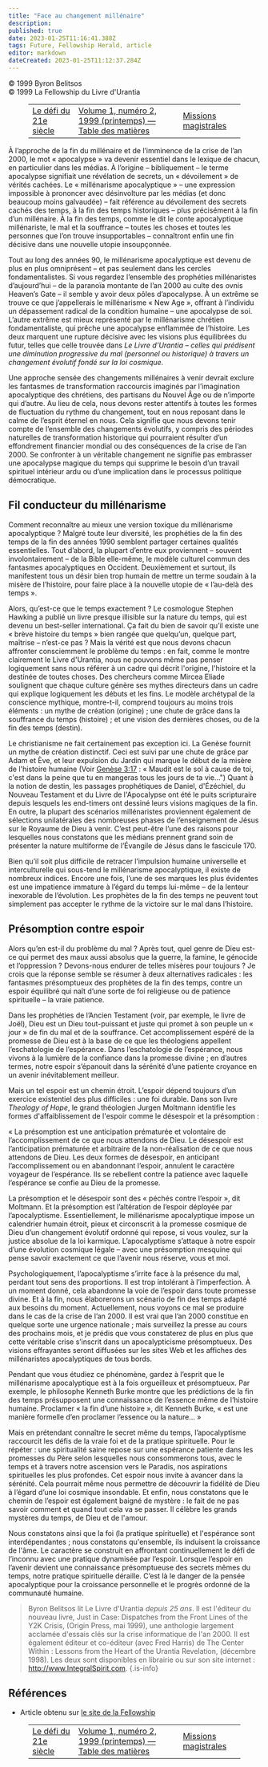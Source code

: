 ```yaml
---
title: "Face au changement millénaire"
description: 
published: true
date: 2023-01-25T11:16:41.388Z
tags: Future, Fellowship Herald, article
editor: markdown
dateCreated: 2023-01-25T11:12:37.284Z
---
```


<p class="v-card v-sheet theme--light grey lighten-3 px-2">© 1999 Byron Belitsos<br>© 1999 La Fellowship du Livre d'Urantia</p>
<figure class="table chapter-navigator">
  <table>
    <tbody>
      <tr>
        <td>
        <a href="/fr/article/Meredith_Sprunger/The_Challenge_of_the_Twenty_first_Century_2">
          <span class="mdi mdi-arrow-left-drop-circle"></span><span class="pl-2">Le défi du 21e siècle</span>
        </a>
        </td>
        <td>
        <a href="/fr/index/articles_herald#volume-1-numéro-2-1999-printemps">
          <span class="mdi mdi-book-open-variant"></span><span class="pl-2">Volume 1, numéro 2, 1999 (printemps) — Table des matières</span>
        </a>
        </td>
        <td>
        <a href="/fr/article/Behzad_Sarmast/Magisterial_missions">
          <span class="pr-2">Missions magistrales</span><span class="mdi mdi-arrow-right-drop-circle"></span>
        </a>
        </td>
      </tr>
    </tbody>
  </table>
</figure>



À l’approche de la fin du millénaire et de l’imminence de la crise de l’an 2000, le mot « apocalypse » va devenir essentiel dans le lexique de chacun, en particulier dans les médias. À l’origine – bibliquement – le terme apocalypse signifiait une révélation de secrets, un « dévoilement » de vérités cachées. Le « millénarisme apocalyptique » – une expression impossible à prononcer avec désinvolture par les médias (et donc beaucoup moins galvaudée) – fait référence au dévoilement des secrets cachés des temps, à la fin des temps historiques – plus précisément à la fin d’un millénaire. À la fin des temps, comme le dit le conte apocalyptique millénariste, le mal et la souffrance – toutes les choses et toutes les personnes que l’on trouve insupportables – connaîtront enfin une fin décisive dans une nouvelle utopie insoupçonnée. 

Tout au long des années 90, le millénarisme apocalyptique est devenu de plus en plus omniprésent – et pas seulement dans les cercles fondamentalistes. Si vous regardez l’ensemble des prophéties millénaristes d’aujourd’hui – de la paranoïa montante de l’an 2000 au culte des ovnis Heaven’s Gate – il semble y avoir deux pôles d’apocalypse. À un extrême se trouve ce que j’appellerais le millénarisme « New Age », offrant à l’individu un dépassement radical de la condition humaine – une apocalypse de soi. L’autre extrême est mieux représenté par le millénarisme chrétien fondamentaliste, qui prêche une apocalypse enflammée de l’histoire. Les deux marquent une rupture décisive avec les visions plus équilibrées du futur, telles que celle trouvée dans _Le Livre d’Urantia – celles qui prédisent une diminution progressive du mal (personnel ou historique) à travers un changement évolutif fondé sur la loi cosmique._ 

Une approche sensée des changements millénaires à venir devrait exclure les fantasmes de transformation raccourcis imaginés par l’imagination apocalyptique des chrétiens, des partisans du Nouvel Âge ou de n’importe qui d’autre. Au lieu de cela, nous devons rester attentifs à toutes les formes de fluctuation du rythme du changement, tout en nous reposant dans le calme de l’esprit éternel en nous. Cela signifie que nous devons tenir compte de l’ensemble des changements évolutifs, y compris des périodes naturelles de transformation historique qui pourraient résulter d’un effondrement financier mondial ou des conséquences de la crise de l’an 2000. Se confronter à un véritable changement ne signifie pas embrasser une apocalypse magique du temps qui supprime le besoin d’un travail spirituel intérieur ardu ou d’une implication dans le processus politique démocratique. 

## Fil conducteur du millénarisme

Comment reconnaître au mieux une version toxique du millénarisme apocalyptique ? Malgré toute leur diversité, les prophéties de la fin des temps de la fin des années 1990 semblent partager certaines qualités essentielles. Tout d’abord, la plupart d’entre eux proviennent – souvent involontairement – de la Bible elle-même, le modèle culturel commun des fantasmes apocalyptiques en Occident. Deuxièmement et surtout, ils manifestent tous un désir bien trop humain de mettre un terme soudain à la misère de l’histoire, pour faire place à la nouvelle utopie de « l’au-delà des temps ». 

Alors, qu’est-ce que le temps exactement ? Le cosmologue Stephen Hawking a publié un livre presque illisible sur la nature du temps, qui est devenu un best-seller international. Ça fait du bien de savoir qu’il existe une « brève histoire du temps » bien rangée que quelqu’un, quelque part, maîtrise – n’est-ce pas ? Mais la vérité est que nous devons chacun affronter consciemment le problème du temps : en fait, comme le montre clairement le Livre d'Urantia, nous ne pouvons même pas penser logiquement sans nous référer à un cadre qui décrit l'origine, l'histoire et la destinée de toutes choses. Des chercheurs comme Mircea Eliade soulignent que chaque culture génère ses mythes directeurs dans un cadre qui explique logiquement les débuts et les fins. Le modèle archétypal de la conscience mythique, montre-t-il, comprend toujours au moins trois éléments : un mythe de création (origine) ; une chute de grâce dans la souffrance du temps (histoire) ; et une vision des dernières choses, ou de la fin des temps (destin). 

Le christianisme ne fait certainement pas exception ici. La Genèse fournit un mythe de création distinctif. Ceci est suivi par une chute de grâce par Adam et Ève, et leur expulsion du Jardin qui marque le début de la misère de l'histoire humaine (Voir [Genèse 3:17](/fr/Bible/Genesis/3#v17) : « Maudit est le sol à cause de toi, c'est dans la peine que tu en mangeras tous les jours de ta vie...") Quant à la notion de destin, les passages prophétiques de Daniel, d'Ézéchiel, du Nouveau Testament et du Livre de l'Apocalypse ont été le puits scripturaire depuis lesquels les end-timers ont dessiné leurs visions magiques de la fin. En outre, la plupart des scénarios millénaristes proviennent également de sélections unilatérales des nombreuses phases de l’enseignement de Jésus sur le Royaume de Dieu à venir. C’est peut-être l’une des raisons pour lesquelles nous constatons que les médians prennent grand soin de présenter la nature multiforme de l’Évangile de Jésus dans le fascicule 170. 

Bien qu’il soit plus difficile de retracer l’impulsion humaine universelle et interculturelle qui sous-tend le millénarisme apocalyptique, il existe de nombreux indices. Encore une fois, l’une de ses marques les plus évidentes est une impatience immature à l’égard du temps lui-même – de la lenteur inexorable de l’évolution. Les prophètes de la fin des temps ne peuvent tout simplement pas accepter le rythme de la victoire sur le mal dans l’histoire.  

## Présomption contre espoir

Alors qu’en est-il du problème du mal ? Après tout, quel genre de Dieu est-ce qui permet des maux aussi absolus que la guerre, la famine, le génocide et l’oppression ? Devons-nous endurer de telles misères pour toujours ? Je crois que la réponse semble se résumer à deux alternatives radicales : les fantasmes présomptueux des prophètes de la fin des temps, contre un espoir équilibré qui naît d’une sorte de foi religieuse ou de patience spirituelle – la vraie patience. 

Dans les prophéties de l’Ancien Testament (voir, par exemple, le livre de Joël), Dieu est un Dieu tout-puissant et juste qui promet à son peuple un « jour » de fin du mal et de la souffrance. Cet accomplissement espéré de la promesse de Dieu est à la base de ce que les théologiens appellent l’eschatologie de l’espérance. Dans l’eschatologie de l’espérance, nous vivons à la lumière de la confiance dans la promesse divine ; en d’autres termes, notre espoir s’épanouit dans la sérénité d’une patiente croyance en un avenir inévitablement meilleur. 

Mais un tel espoir est un chemin étroit. L’espoir dépend toujours d’un exercice existentiel des plus difficiles : une foi durable. Dans son livre _Theology of Hope_, le grand théologien Jurgen Moltmann identifie les formes d'affaiblissement de l'espoir comme le désespoir et la présomption : 

« La présomption est une anticipation prématurée et volontaire de l’accomplissement de ce que nous attendons de Dieu. Le désespoir est l’anticipation prématurée et arbitraire de la non-réalisation de ce que nous attendons de Dieu. Les deux formes de désespoir, en anticipant l’accomplissement ou en abandonnant l’espoir, annulent le caractère voyageur de l’espérance. Ils se rebellent contre la patience avec laquelle l’espérance se confie au Dieu de la promesse. 

La présomption et le désespoir sont des « péchés contre l’espoir », dit Moltmann. Et la présomption est l’altération de l’espoir déployée par l’apocalyptisme. Essentiellement, le millénarisme apocalyptique impose un calendrier humain étroit, pieux et circonscrit à la promesse cosmique de Dieu d’un changement évolutif ordonné qui repose, si vous voulez, sur la justice absolue de la loi karmique. L’apocalyptisme s’attaque à notre espoir d’une évolution cosmique légale – avec une présomption mesquine qui pense savoir exactement ce que l’avenir nous réserve, vous et moi. 

Psychologiquement, l’apocalyptisme s’irrite face à la présence du mal, perdant tout sens des proportions. Il est trop intolérant à l’imperfection. À un moment donné, cela abandonne la voie de l’espoir dans toute promesse divine. Et à la fin, nous élaborerons un scénario de fin des temps adapté aux besoins du moment. Actuellement, nous voyons ce mal se produire dans le cas de la crise de l’an 2000. Il est vrai que l’an 2000 constitue en quelque sorte une urgence nationale ; mais surveillez la presse au cours des prochains mois, et je prédis que vous constaterez de plus en plus que cette véritable crise s’inscrit dans un apocalypticisme présomptueux. Des visions effrayantes seront diffusées sur les sites Web et les affiches des millénaristes apocalyptiques de tous bords. 

Pendant que vous étudiez ce phénomène, gardez à l’esprit que le millénarisme apocalyptique est à la fois orgueilleux et présomptueux. Par exemple, le philosophe Kenneth Burke montre que les prédictions de la fin des temps présupposent une connaissance de l’essence même de l’histoire humaine. Proclamer « la fin d’une histoire », dit Kenneth Burke, « est une manière formelle d’en proclamer l’essence ou la nature… » 

Mais en prétendant connaître le secret même du temps, l’apocalyptisme raccourcit les défis de la vraie foi et de la pratique spirituelle. Pour le répéter : une spiritualité saine repose sur une espérance patiente dans les promesses du Père selon lesquelles nous consommerons tous, avec le temps et à travers notre ascension vers le Paradis, nos aspirations spirituelles les plus profondes. Cet espoir nous invite à avancer dans la sérénité. Cela pourrait même nous permettre de découvrir la fidélité de Dieu à l’égard d’une loi cosmique insondable. Et enfin, nous constatons que le chemin de l’espoir est également baigné de mystère : le fait de ne pas savoir comment et quand tout cela va se passer. Il célèbre les grands mystères du temps, de Dieu et de l'amour. 

Nous constatons ainsi que la foi (la pratique spirituelle) et l'espérance sont interdépendantes ; nous constatons qu'ensemble, ils induisent la croissance de l'âme. Le caractère se construit en affrontant continuellement le défi de l’inconnu avec une pratique dynamisée par l’espoir. Lorsque l’espoir en l’avenir devient une connaissance présomptueuse des secrets mêmes du temps, notre pratique spirituelle déraille. C’est là le danger de la pensée apocalyptique pour la croissance personnelle et le progrès ordonné de la communauté humaine.

> Byron Belitsos lit Le Livre d'Urantia _depuis 25 ans_. Il est l'éditeur du nouveau livre, Just in Case: Dispatches from the Front Lines of the Y2K Crisis, (Origin Press, mai 1999), une anthologie largement acclamée d'essais clés sur la crise informatique de l'an 2000. Il est également éditeur et co-éditeur (avec Fred Harris) de The Center Within : Lessons from the Heart of the Urantia Revelation, (décembre 1998). Les deux sont disponibles en librairie ou sur son site internet : http://www.IntegralSpirit.com.
{.is-info}

## Références

- Article obtenu sur [le site de la Fellowship](https://urantia-book.org/archive/newsletters/herald/)



<figure class="table chapter-navigator">
  <table>
    <tbody>
      <tr>
        <td>
        <a href="/fr/article/Meredith_Sprunger/The_Challenge_of_the_Twenty_first_Century_2">
          <span class="mdi mdi-arrow-left-drop-circle"></span><span class="pl-2">Le défi du 21e siècle</span>
        </a>
        </td>
        <td>
        <a href="/fr/index/articles_herald#volume-1-numéro-2-1999-printemps">
          <span class="mdi mdi-book-open-variant"></span><span class="pl-2">Volume 1, numéro 2, 1999 (printemps) — Table des matières</span>
        </a>
        </td>
        <td>
        <a href="/fr/article/Behzad_Sarmast/Magisterial_missions">
          <span class="pr-2">Missions magistrales</span><span class="mdi mdi-arrow-right-drop-circle"></span>
        </a>
        </td>
      </tr>
    </tbody>
  </table>
</figure>
